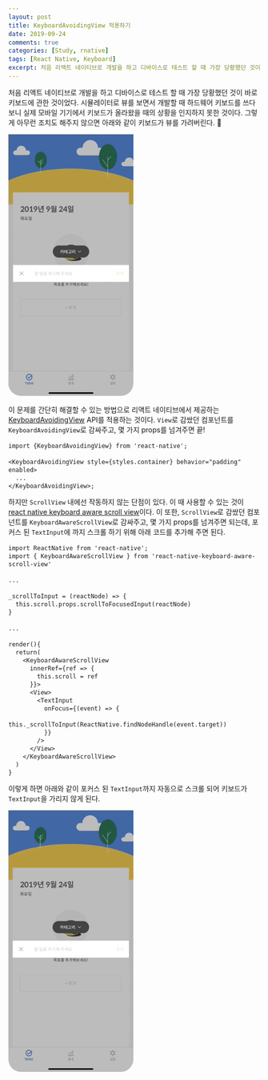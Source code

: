 ```yaml
---
layout: post
title: KeyboardAvoidingView 적용하기
date: 2019-09-24
comments: true
categories: [Study, rnative]
tags: [React Native, Keyboard]
excerpt: 처음 리액트 네이티브로 개발을 하고 디바이스로 테스트 할 때 가장 당황했던 것이 바로 키보드에 관한 것이었다. 시뮬레이터로 뷰를 보면서 개발할 때 하드웨어 키보드를 쓰다 보니 실제 모바일 기기에서 키보드가 올라왔을 때의 상황을 인지하지 못한 것이다.
---
```


처음 리액트 네이티브로 개발을 하고 디바이스로 테스트 할 때 가장 당황했던 것이 바로 키보드에 관한 것이었다. 시뮬레이터로 뷰를 보면서 개발할 때 하드웨어 키보드를 쓰다 보니 실제 모바일 기기에서 키보드가 올라왔을 때의 상황을 인지하지 못한 것이다. 그렇게 아무런 조치도 해주지 않으면 아래와 같이 키보드가 뷰를 가려버린다. 🤔

<div class='simulContainer'>
<img src="/images/turtle-demo-gif10.gif" alt="turtle-demo-gif10" width="250em" style= 'border-bottom-right-radius: 25px; border-bottom-left-radius: 25px;' />
</div>

이 문제를 간단히 해결할 수 있는 방법으로 리액트 네이티브에서 제공하는 [KeyboardAvoidingView](https://facebook.github.io/react-native/docs/keyboardavoidingview#docsNav) API를 적용하는 것이다.
`View`로 감쌌던 컴포넌트를 `KeyboardAvoidingView`로 감싸주고, 몇 가지 props를 넘겨주면 끝!

```react
import {KeyboardAvoidingView} from 'react-native';

<KeyboardAvoidingView style={styles.container} behavior="padding" enabled>
  ...
</KeyboardAvoidingView>;
```

하지만 `ScrollView` 내에선 작동하지 않는 단점이 있다. 이 때 사용할 수 있는 것이 [react native keyboard aware scroll view](https://github.com/APSL/react-native-keyboard-aware-scroll-view)이다. 이 또한, `ScrollView`로 감쌌던 컴포넌트를 `KeyboardAwareScrollView`로 감싸주고, 몇 가지 props를 넘겨주면 되는데, 포커스 된 `TextInput`에 까지 스크롤 하기 위해 아래 코드를 추가해 주면 된다.

```react
import ReactNative from 'react-native';
import { KeyboardAwareScrollView } from 'react-native-keyboard-aware-scroll-view'

...

_scrollToInput = (reactNode) => {
  this.scroll.props.scrollToFocusedInput(reactNode)
}

...

render(){
  return(
    <KeyboardAwareScrollView
      innerRef={ref => {
        this.scroll = ref
      }}>
      <View>
        <TextInput
          onFocus={(event) => {
            this._scrollToInput(ReactNative.findNodeHandle(event.target))
          }}
        />
      </View>
    </KeyboardAwareScrollView>
  )
}
```

이렇게 하면 아래와 같이 포커스 된 `TextInput`까지 자동으로 스크롤 되어 키보드가 `TextInput`을 가리지 않게 된다.

<div class='simulContainer'>
<img src="/images/turtle-demo-gif11.gif" alt="turtle-demo-gif11" width="250em" style= 'border-bottom-right-radius: 25px; border-bottom-left-radius: 25px;' />
</div>

